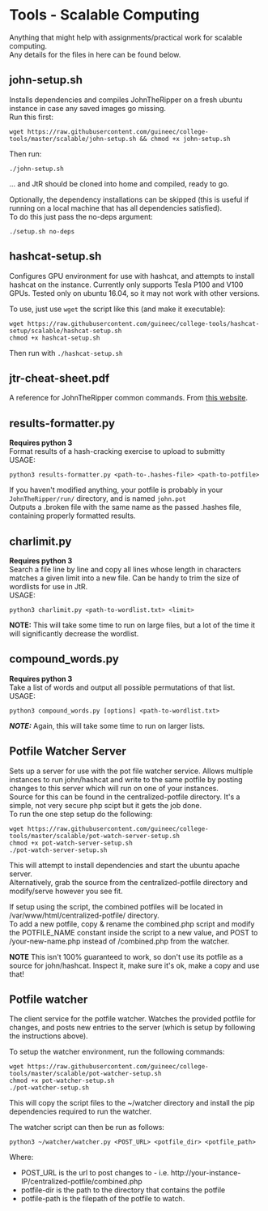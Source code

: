 # Tools - Scalable Computing  
Anything that might help with assignments/practical work for scalable computing.  
Any details for the files in here can be found below.  
  
## john-setup.sh  
Installs dependencies and compiles JohnTheRipper on a fresh ubuntu instance in case any saved images go missing.  
Run this first:  
```
wget https://raw.githubusercontent.com/guineec/college-tools/master/scalable/john-setup.sh && chmod +x john-setup.sh
```   
Then run:
```
./john-setup.sh
```  
... and JtR should be cloned into home and compiled, ready to go.  
  
Optionally, the dependency installations can be skipped (this is useful if running on a local machine that has all dependencies satisfied).  
To do this just pass the no-deps argument:  
```
./setup.sh no-deps
```

## hashcat-setup.sh  
Configures GPU environment for use with hashcat, and attempts to install hashcat on the instance.  Currently only supports Tesla P100 and V100 GPUs. Tested only on ubuntu 16.04, so it may not work with other versions.  
  
To use, just use `wget` the script like this (and make it executable):  
```  
wget https://raw.githubusercontent.com/guineec/college-tools/hashcat-setup/scalable/hashcat-setup.sh
chmod +x hashcat-setup.sh
```  
Then run with `./hashcat-setup.sh`  

      
## jtr-cheat-sheet.pdf
A reference for JohnTheRipper common commands. From [this website](https://countuponsecurity.files.wordpress.com/2016/09/jtr-cheat-sheet.pdf).  
  
  
## results-formatter.py  
**Requires python 3**  
Format results of a hash-cracking exercise to upload to submitty  
USAGE:  
```
python3 results-formatter.py <path-to-.hashes-file> <path-to-potfile>
```  
If you haven't modified anything, your potfile is probably in your `JohnTheRipper/run/` directory, and is named `john.pot`      
Outputs a .broken file with the same name as the passed .hashes file, containing properly formatted results.    

## charlimit.py  
**Requires python 3**  
Search a file line by line and copy all lines whose length in characters matches a given limit into a new file. Can be handy to trim the size of wordlists for use in JtR.    
USAGE:  
```
python3 charlimit.py <path-to-wordlist.txt> <limit>
```    
**NOTE:** This will take some time to run on large files, but a lot of the time it will significantly decrease the wordlist.    
  
    
## compound_words.py  
**Requires python 3**  
Take a list of words and output all possible permutations of that list.  
USAGE:  
```  
python3 compound_words.py [options] <path-to-wordlist.txt>  
```  
***NOTE:*** Again, this will take some time to run on larger lists.  
  
## Potfile Watcher Server  
Sets up a server for use with the pot file watcher service. Allows multiple instances to run john/hashcat and write to the same potfile by posting
changes to this server which will run on one of your instances.  
Source for this can be found in the centralized-potfile directory. It's a simple, not very secure php scipt but it gets the job done.  
To run the one step setup do the following:
```  
wget https://raw.githubusercontent.com/guineec/college-tools/master/scalable/pot-watch-server-setup.sh  
chmod +x pot-watch-server-setup.sh  
./pot-watch-server-setup.sh
```  
This will attempt to install dependencies and start the ubuntu apache server.  
Alternatively, grab the source from the centralized-potfile directory and modify/serve however you see fit.  
  
If setup using the script, the combined potfiles will be located in /var/www/html/centralized-potfile/ directory.  
To add a new potfile, copy & rename the combined.php script and modify the POTFILE_NAME constant inside the script to a new value, and POST to /your-new-name.php instead of /combined.php from the watcher. 
  
**NOTE** This isn't 100% guaranteed to work, so don't use its potfile as a source for john/hashcat. Inspect it, make sure it's ok, make a copy and use that!  
  
## Potfile watcher  
The client service for the potfile watcher. Watches the provided potfile for changes, and posts new entries to the server (which is setup by following the instructions above).  
  
To setup the watcher environment, run the following commands:  
```  
wget https://raw.githubusercontent.com/guineec/college-tools/master/scalable/pot-watcher-setup.sh
chmod +x pot-watcher-setup.sh
./pot-watcher-setup.sh
```  
This will copy the script files to the ~/watcher directory and install the pip dependencies required to run the watcher.  
  
The watcher script can then be run as follows:  
```  
python3 ~/watcher/watcher.py <POST_URL> <potfile_dir> <potfile_path>
```    
Where:  
 - POST_URL is the url to post changes to - i.e. http://your-instance-IP/centralized-potfile/combined.php  
 - potfile-dir is the path to the directory that contains the potfile  
 - potfile-path is the filepath of the potfile to watch.  